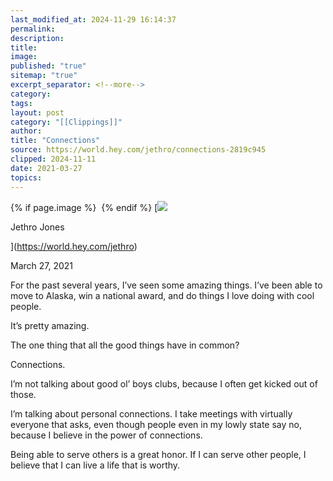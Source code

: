 ```yaml
---
last_modified_at: 2024-11-29 16:14:37
permalink: 
description: 
title: 
image: 
published: "true"
sitemap: "true"
excerpt_separator: <!--more-->
category: 
tags:  
layout: post
category: "[[Clippings]]"
author: 
title: "Connections"
source: https://world.hey.com/jethro/connections-2819c945
clipped: 2024-11-11
date: 2021-03-27
topics: 
---
```



{% if page.image %} <img src="{{ page.image }}" alt=""> {% endif %}
[![](https://world.hey.com/jethro/avatar-40bd048fb7cc6850d42ef0957b5f0c498bfea84d)

Jethro Jones

](https://world.hey.com/jethro)

March 27, 2021

For the past several years, I’ve seen some amazing things. I’ve been able to move to Alaska, win a national award, and do things I love doing with cool people. 

It’s pretty amazing. 

The one thing that all the good things have in common? 

Connections. 

I’m not talking about good ol’ boys clubs, because I often get kicked out of those. 

I’m talking about personal connections. I take meetings with virtually everyone that asks, even though people even in my lowly state say no, because I believe in the power of connections. 

Being able to serve others is a great honor. If I can serve other people, I believe that I can live a life that is worthy.
